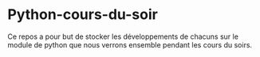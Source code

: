 # Python-cours-du-soir

Ce repos a pour but de stocker les développements de chacuns sur le module de python que nous verrons ensemble pendant les cours du soirs.

